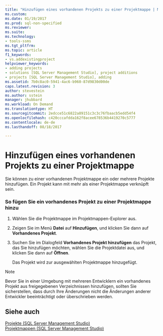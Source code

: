 ```yaml
---
title: "Hinzufügen eines vorhandenen Projekts zu einer Projektmappe | Microsoft-Dokumentation"
ms.custom: 
ms.date: 01/19/2017
ms.prod: sql-non-specified
ms.reviewer: 
ms.suite: 
ms.technology:
- tools-ssms
ms.tgt_pltfrm: 
ms.topic: article
f1_keywords:
- vs.addexistingproject
helpviewer_keywords:
- adding projects
- solutions [SQL Server Management Studio], project additions
- projects [SQL Server Management Studio], adding
ms.assetid: 7b0c8ac0-5941-4ac6-b960-87d9830d00de
caps.latest.revision: 3
author: stevestein
ms.author: sstein
manager: jhubbard
ms.workload: On Demand
ms.translationtype: HT
ms.sourcegitcommit: 2edcce51c6822a89151c3c3c76fbaacb5edd54f4
ms.openlocfilehash: c420cccafdda162f8acee678536b4419270c5777
ms.contentlocale: de-de
ms.lasthandoff: 08/18/2017

---
```

# <a name="add-an-existing-project-to-a-solution"></a>Hinzufügen eines vorhandenen Projekts zu einer Projektmappe
Sie können zu einer vorhandenen Projektmappe ein oder mehrere Projekte hinzufügen. Ein Projekt kann mit mehr als einer Projektmappe verknüpft sein.  
  
### <a name="to-add-an-existing-project-to-a-solution"></a>So fügen Sie ein vorhandenes Projekt zu einer Projektmappe hinzu  
  
1.  Wählen Sie die Projektmappe im Projektmappen-Explorer aus.  
  
2.  Zeigen Sie im Menü **Datei** auf **Hinzufügen**, und klicken Sie dann auf **Vorhandenes Projekt**.  
  
3.  Suchen Sie im Dialogfeld **Vorhandenes Projekt hinzufügen** das Projekt, das Sie hinzufügen möchten, wählen Sie die Projektdatei aus, und klicken Sie dann auf **Öffnen**.  
  
    Das Projekt wird zur ausgewählten Projektmappe hinzugefügt.  
  
> [!NOTE]  
> Bevor Sie in einer Umgebung mit mehreren Entwicklern ein vorhandenes Projekt aus freigegebenen Verzeichnissen hinzufügen, sollten Sie sicherstellen, dass durch Ihre Änderungen nicht die Änderungen anderer Entwickler beeinträchtigt oder überschrieben werden.  
  
## <a name="see-also"></a>Siehe auch  
[Projekte &#40;SQL Server Management Studio&#41;](../../ssms/solution/projects-sql-server-management-studio.md)  
[Projektmappen &#40;SQL Server Management Studio&#41;](../../ssms/solution/solutions-sql-server-management-studio.md)  
  

